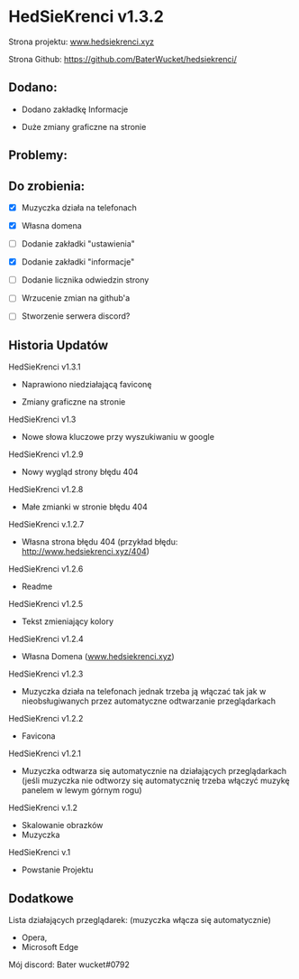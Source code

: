 
# HedSieKrenci v1.3.2

Strona projektu: www.hedsiekrenci.xyz

Strona Github: https://github.com/BaterWucket/hedsiekrenci/

## Dodano:

- Dodano zakładkę Informacje

- Duże zmiany graficzne na stronie

## Problemy:

## Do zrobienia:
- [x] Muzyczka działa na telefonach
- [x] Własna domena
- [ ] Dodanie zakładki "ustawienia"
- [x] Dodanie zakładki "informacje"
- [ ] Dodanie licznika odwiedzin strony
- [ ] Wrzucenie zmian na github'a
- [ ] Stworzenie serwera discord?


## Historia Updatów
HedSieKrenci v1.3.1

- Naprawiono niedziałającą faviconę

- Zmiany graficzne na stronie

HedSieKrenci v1.3
- Nowe słowa kluczowe przy wyszukiwaniu w google

HedSieKrenci v1.2.9
- Nowy wygląd strony błędu 404

HedSieKrenci v1.2.8
- Małe zmianki w stronie błędu 404

HedSieKrenci v.1.2.7
- Własna strona błędu 404 (przykład błędu: http://www.hedsiekrenci.xyz/404)

HedSieKrenci v1.2.6
- Readme

HedSieKrenci v1.2.5
- Tekst zmieniający kolory

HedSieKrenci v1.2.4
- Własna Domena (www.hedsiekrenci.xyz)

HedSieKrenci v1.2.3
- Muzyczka działa na telefonach jednak trzeba ją włączać tak jak w nieobsługiwanych przez automatyczne odtwarzanie przeglądarkach

HedSieKrenci v1.2.2
- Favicona

HedSieKrenci v1.2.1
-  Muzyczka odtwarza się automatycznie na działających przeglądarkach (jeśli muzyczka nie odtworzy się automatycznię trzeba włączyć muzykę panelem w lewym górnym rogu)

HedSieKrenci v.1.2
- Skalowanie obrazków
- Muzyczka

HedSieKrenci v.1
- Powstanie Projektu

## Dodatkowe

Lista działających przeglądarek: (muzyczka włącza się automatycznie)
 - Opera,
 - Microsoft Edge

Mój discord: Bater wucket#0792
